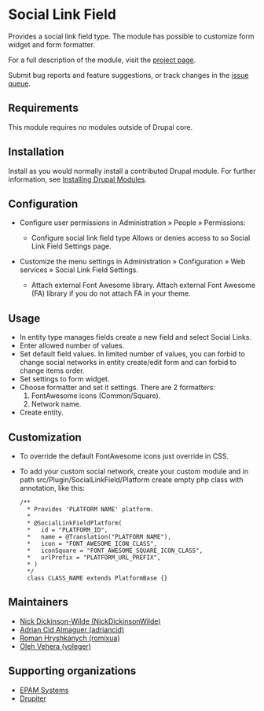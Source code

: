 # Social Link Field

Provides a social link field type. The module has possible to customize form
widget and form formatter.

For a full description of the module, visit the
[project page](https://www.drupal.org/project/social_link_field).

Submit bug reports and feature suggestions, or track changes in the
[issue queue](https://www.drupal.org/project/issues/social_link_field).


## Requirements

This module requires no modules outside of Drupal core.


## Installation

Install as you would normally install a contributed Drupal module. For further
information, see
[Installing Drupal Modules](https://www.drupal.org/docs/extending-drupal/installing-drupal-modules).


## Configuration

- Configure user permissions in Administration » People » Permissions:
    - Configure social link field type
      Allows or denies access to so Social Link Field Settings page.

- Customize the menu settings in Administration » Configuration »
  Web services » Social Link Field Settings.
    - Attach external Font Awesome library.
      Attach external Font Awesome (FA) library if you do not attach FA in your
      theme.


## Usage

- In entity type manages fields create a new field and select Social Links.
- Enter allowed number of values.
- Set default field values. In limited number of values, you can forbid to
  change social networks in entity create/edit form and can forbid to change
  items order.
- Set settings to form widget.
- Choose formatter and set it settings. There are 2 formatters:
    1) FontAwesome icons (Common/Square).
    2) Network name.
- Create entity.


## Customization

- To override the default FontAwesome icons just override in CSS.
- To add your custom social network, create your custom module and in path
  src/Plugin/SocialLinkField/Platform create empty php class with annotation,
  like this:

  ```
  /**
    * Provides 'PLATFORM NAME' platform.
    *
    * @SocialLinkFieldPlatform(
    *   id = "PLATFORM_ID",
    *   name = @Translation("PLATFORM NAME"),
    *   icon = "FONT_AWESOME_ICON_CLASS",
    *   iconSquare = "FONT_AWESOME_SQUARE_ICON_CLASS",
    *   urlPrefix = "PLATFORM_URL_PREFIX",
    * )
    */
    class CLASS_NAME extends PlatformBase {}
  ```


## Maintainers

- [Nick Dickinson-Wilde (NickDickinsonWilde)](https://www.drupal.org/u/nickdickinsonwilde)
- [Adrian Cid Almaguer (adriancid)](https://www.drupal.org/u/adriancid)
- [Roman Hryshkanych (romixua)](https://www.drupal.org/u/romixua)
- [Oleh Vehera (voleger)](https://www.drupal.org/u/voleger)

## Supporting organizations

- [EPAM Systems](https://www.drupal.org/epam-systems)
- [Drupiter](https://www.drupal.org/drupiter)

